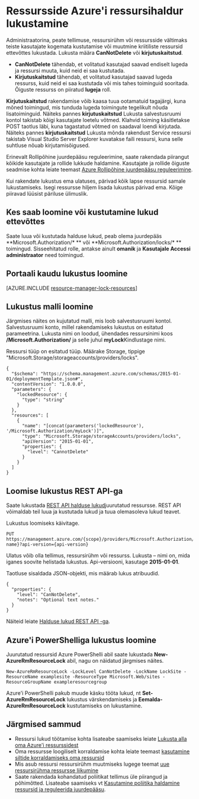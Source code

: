 <properties 
    pageTitle="Lukusta ressursse koos ressursihaldur | Microsoft Azure'i" 
    description="Kasutajatel värskendamine ja kustutamine teatud ressursse rakendades piirang kõigi kasutajate ja rollide." 
    services="azure-resource-manager" 
    documentationCenter="" 
    authors="tfitzmac" 
    manager="timlt" 
    editor="tysonn"/>

<tags 
    ms.service="azure-resource-manager" 
    ms.workload="multiple" 
    ms.tgt_pltfrm="na" 
    ms.devlang="na" 
    ms.topic="article" 
    ms.date="08/15/2016" 
    ms.author="tomfitz"/>

# <a name="lock-resources-with-azure-resource-manager"></a>Ressursside Azure'i ressursihaldur lukustamine

Administraatorina, peate tellimuse, ressursirühm või ressursside vältimaks teiste kasutajate kogemata kustutamise või muutmine kriitiliste ressursid ettevõttes lukustada. Lukusta määra **CanNotDelete** või **kirjutuskaitstud**. 

- **CanNotDelete** tähendab, et volitatud kasutajad saavad endiselt lugeda ja ressursi muuta, kuid neid ei saa kustutada. 
- **Kirjutuskaitstud** tähendab, et volitatud kasutajad saavad lugeda ressurss, kuid neid ei saa kustutada või mis tahes toiminguid sooritada. Õiguste ressurss on piiratud **lugeja** roll. 

**Kirjutuskaitstud** rakendamise võib kaasa tuua ootamatuid tagajärgi, kuna mõned toimingud, mis tunduda lugeda toimingute tegelikult nõuda lisatoiminguid. Näiteks pannes **kirjutuskaitstud** Lukusta salvestusruumi kontol takistab kõigi kasutajate loetelu võtmed. Klahvid toiming käsitletakse POST taotlus läbi, kuna tagastatud võtmed on saadaval loendi kirjutada. Näiteks pannes **kirjutuskaitstud** Lukusta mõnda rakendust Service ressursi takistab Visual Studio Server Explorer kuvatakse faili ressursi, kuna selle suhtluse nõuab kirjutamisõigused.

Erinevalt Rollipõhine juurdepääsu reguleerimine, saate rakendada piirangut kõikide kasutajate ja rollide lukkude haldamine. Kasutajate ja rollide õiguste seadmise kohta leiate teemast [Azure Rollipõhine juurdepääsu reguleerimine](./active-directory/role-based-access-control-configure.md).

Kui rakendate lukustus ema ulatuses, pärivad kõik lapse ressursid samale lukustamiseks. Isegi ressursse hiljem lisada lukustus pärivad ema. Kõige piiravad lüüsist päriluse ülimuslik.

## <a name="who-can-create-or-delete-locks-in-your-organization"></a>Kes saab loomine või kustutamine lukud ettevõttes

Saate luua või kustutada halduse lukud, peab olema juurdepääs **Microsoft.Authorization/\* ** või **Microsoft.Authorization/locks/\* ** toimingud. Sisseehitatud rolle, antakse ainult **omanik** ja **Kasutajale Accessi administraator** need toimingud.

## <a name="creating-a-lock-through-the-portal"></a>Portaali kaudu lukustus loomine

[AZURE.INCLUDE [resource-manager-lock-resources](../includes/resource-manager-lock-resources.md)]

## <a name="creating-a-lock-in-a-template"></a>Lukustus malli loomine

Järgmises näites on kujutatud malli, mis loob salvestusruumi kontol. Salvestusruumi konto, millel rakendamiseks lukustus on esitatud parameetrina. Lukusta nimi on loodud, ühendades ressursinimi koos **/Microsoft.Authorization/** ja selle juhul **myLock**Kindlustage nimi.

Ressursi tüüp on esitatud tüüp. Määrake Storage, tippige "Microsoft.Storage/storageaccounts/providers/locks".

    {
      "$schema": "https://schema.management.azure.com/schemas/2015-01-01/deploymentTemplate.json#",
      "contentVersion": "1.0.0.0",
      "parameters": {
        "lockedResource": {
          "type": "string"
        }
      },
      "resources": [
        {
          "name": "[concat(parameters('lockedResource'), '/Microsoft.Authorization/myLock')]",
          "type": "Microsoft.Storage/storageAccounts/providers/locks",
          "apiVersion": "2015-01-01",
          "properties": {
            "level": "CannotDelete"
          }
        }
      ]
    }

## <a name="creating-a-lock-with-rest-api"></a>Loomise lukustus REST API-ga

Saate lukustada [REST API halduse lukud](https://msdn.microsoft.com/library/azure/mt204563.aspx)juurutatud ressursse. REST API võimaldab teil luua ja kustutada lukud ja tuua olemasoleva lukud teavet.

Lukustus loomiseks käivitage.

    PUT https://management.azure.com/{scope}/providers/Microsoft.Authorization/locks/{lock-name}?api-version={api-version}

Ulatus võib olla tellimus, ressursirühm või ressurss. Lukusta – nimi on, mida iganes soovite helistada lukustus. Api-versiooni, kasutage **2015-01-01**.

Taotluse sisaldada JSON-objekti, mis määrab lukus atribuudid.

    {
      "properties": {
        "level": "CanNotDelete",
        "notes": "Optional text notes."
      }
    } 

Näiteid leiate [Halduse lukud REST API -ga](https://msdn.microsoft.com/library/azure/mt204563.aspx).

## <a name="creating-a-lock-with-azure-powershell"></a>Azure'i PowerShelliga lukustus loomine

Juurutatud ressursid Azure PowerShelli abil saate lukustada **New-AzureRmResourceLock** abil, nagu on näidatud järgmises näites.

    New-AzureRmResourceLock -LockLevel CanNotDelete -LockName LockSite -ResourceName examplesite -ResourceType Microsoft.Web/sites -ResourceGroupName exampleresourcegroup

Azure'i PowerShelli pakub muude käsku tööta lukud, nt **Set-AzureRmResourceLock** lukustus värskendamiseks ja **Eemalda-AzureRmResourceLock** kustutamiseks on lukustamine.

## <a name="next-steps"></a>Järgmised sammud

- Ressursi lukud töötamise kohta lisateabe saamiseks leiate [Lukusta alla oma Azure'i ressurssidest](http://blogs.msdn.com/b/cloud_solution_architect/archive/2015/06/18/lock-down-your-azure-resources.aspx)
- Oma ressursse loogiliselt korraldamise kohta leiate teemast [kasutamine siltide korraldamiseks oma ressursid](resource-group-using-tags.md)
- Mis asub ressursi ressursirühm muutmiseks lugege teemat [uue ressursirühma ressursse liikumine](resource-group-move-resources.md)
- Saate rakendada kohandatud poliitikat tellimus üle piirangud ja põhimõtted. Lisateabe saamiseks vt [Kasutamine poliitika haldamine ressursid ja reguleerida juurdepääsu](resource-manager-policy.md).
